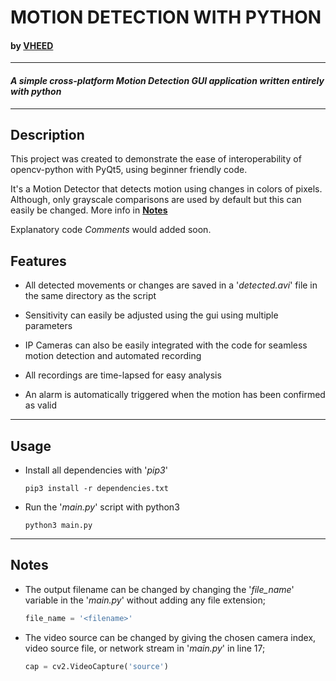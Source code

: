 # **MOTION DETECTION WITH PYTHON**
#### by [VHEED](https://twitter.com/The_Vheed)

---

#### _A simple cross-platform Motion Detection GUI application written entirely with python_

---
## Description
This project was created to demonstrate the ease of interoperability of opencv-python with PyQt5, using beginner friendly code.

It's a Motion Detector that detects motion using changes in colors of pixels.
Although, only grayscale comparisons are used by default but this can easily be changed. More info in **[Notes](##notes)**

Explanatory code _Comments_ would added soon.

## Features
- All detected movements or changes are saved in a '_detected.avi_' file in the same directory as the script 

- Sensitivity can easily be adjusted using the gui using multiple parameters

- IP Cameras can also be easily integrated with the code for seamless motion detection and automated recording

- All recordings are time-lapsed for easy analysis

- An alarm is automatically triggered when the motion has been confirmed as valid

---

## Usage

- Install all dependencies with '_pip3_'
    ```commandline
    pip3 install -r dependencies.txt
    ```
- Run the '_main.py_' script with python3
    ```commandline
    python3 main.py
    ```

---

## Notes

- The output filename can be changed by changing the '_file_name_' variable in the '_main.py_' without adding any file extension;
  ```python
  file_name = '<filename>'
  ```

- The video source can be changed by giving the chosen camera index, video source file, or network stream in '_main.py_' in line 17;
    ```python
    cap = cv2.VideoCapture('source')
    ```


